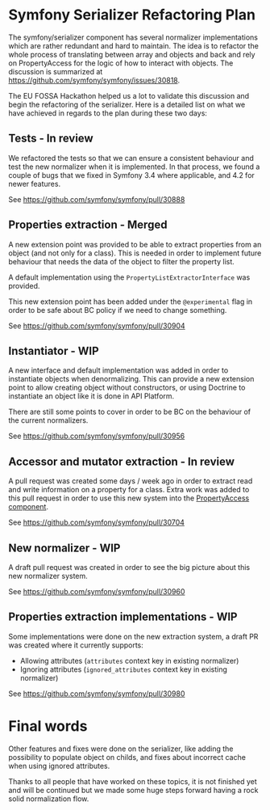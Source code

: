 # Symfony Serializer Refactoring Plan

The symfony/serializer component has several normalizer implementations which are rather redundant and hard to maintain. The idea is to refactor the whole process of translating between array and objects and back and rely on PropertyAccess for the logic of how to interact with objects. The discussion is summarized at https://github.com/symfony/symfony/issues/30818.

The EU FOSSA Hackathon helped us a lot to validate this discussion and begin the refactoring of the serializer. Here is a detailed list on what we have achieved in regards to the plan during these two days:

## Tests - In review

We refactored the tests so that we can ensure a consistent behaviour and test the new normalizer when it is implemented. In that process, we found a couple of bugs that we fixed in Symfony 3.4 where applicable, and 4.2 for newer features.

See https://github.com/symfony/symfony/pull/30888

## Properties extraction - Merged

A new extension point was provided to be able to extract properties from an object (and not only for a class). This is needed in order to implement future behaviour that needs the data of the object to filter the property list.

A default implementation using the `PropertyListExtractorInterface` was provided.

This new extension point has been added under the `@experimental` flag in order to be safe about BC policy if we need to change something.

See https://github.com/symfony/symfony/pull/30904

## Instantiator - WIP

A new interface and default implementation was added in order to instantiate objects when denormalizing. This can provide a new extension point to allow creating object without constructors, or using Doctrine to instantiate an object like it is done in API Platform.

There are still some points to cover in order to be BC on the behaviour of the current normalizers.

See https://github.com/symfony/symfony/pull/30956

## Accessor and mutator extraction - In review

A pull request was created some days / week ago in order to extract read and write information on a property for a class. Extra work was added to this pull request in order to use this new system into the [PropertyAccess component](https://symfony.com/doc/current/components/property_access.html).

See https://github.com/symfony/symfony/pull/30704

## New normalizer - WIP

A draft pull request was created in order to see the big picture about this new normalizer system.

See https://github.com/symfony/symfony/pull/30960

## Properties extraction implementations - WIP

Some implementations were done on the new extraction system, a draft PR was created where it currently supports:

 * Allowing attributes (`attributes` context key in existing normalizer)
 * Ignoring attributes (`ignored_attributes` context key in existing normalizer)
 
See https://github.com/symfony/symfony/pull/30980

# Final words

Other features and fixes were done on the serializer, like adding the possibility to populate object on childs, and fixes about incorrect cache when using ignored attributes.

Thanks to all people that have worked on these topics, it is not finished yet and will be continued but we made some huge steps forward having a rock solid normalization flow.
